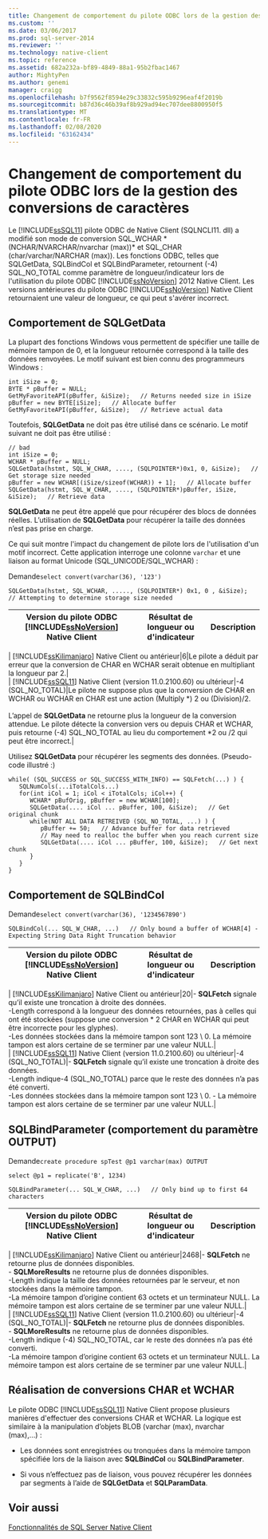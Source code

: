 ```yaml
---
title: Changement de comportement du pilote ODBC lors de la gestion des conversions de caractères | Microsoft Docs
ms.custom: ''
ms.date: 03/06/2017
ms.prod: sql-server-2014
ms.reviewer: ''
ms.technology: native-client
ms.topic: reference
ms.assetid: 682a232a-bf89-4849-88a1-95b2fbac1467
author: MightyPen
ms.author: genemi
manager: craigg
ms.openlocfilehash: b7f9562f8594e29c33832c595b9296eaf4f2019b
ms.sourcegitcommit: b87d36c46b39af8b929ad94ec707dee8800950f5
ms.translationtype: MT
ms.contentlocale: fr-FR
ms.lasthandoff: 02/08/2020
ms.locfileid: "63162434"
---
```

# <a name="odbc-driver-behavior-change-when-handling-character-conversions"></a>Changement de comportement du pilote ODBC lors de la gestion des conversions de caractères
  Le [!INCLUDE[ssSQL11](../../../includes/sssql11-md.md)] pilote ODBC de Native Client (SQLNCLI11. dll) a modifié son mode de conversion SQL_WCHAR * (NCHAR/NVARCHAR/nvarchar (max))\* et SQL_CHAR (char/varchar/NARCHAR (max)). Les fonctions ODBC, telles que SQLGetData, SQLBindCol et SQLBindParameter, retournent (-4) SQL_NO_TOTAL comme paramètre de longueur/indicateur lors de l'utilisation du pilote ODBC [!INCLUDE[ssNoVersion](../../../includes/ssnoversion-md.md)] 2012 Native Client. Les versions antérieures du pilote ODBC [!INCLUDE[ssNoVersion](../../../includes/ssnoversion-md.md)] Native Client retournaient une valeur de longueur, ce qui peut s'avérer incorrect.  
  
## <a name="sqlgetdata-behavior"></a>Comportement de SQLGetData  
 La plupart des fonctions Windows vous permettent de spécifier une taille de mémoire tampon de 0, et la longueur retournée correspond à la taille des données renvoyées. Le motif suivant est bien connu des programmeurs Windows :  
  
```  
int iSize = 0;  
BYTE * pBuffer = NULL;  
GetMyFavoriteAPI(pBuffer, &iSize);   // Returns needed size in iSize  
pBuffer = new BYTE[iSize];   // Allocate buffer   
GetMyFavoriteAPI(pBuffer, &iSize);   // Retrieve actual data  
```  
  
 Toutefois, **SQLGetData** ne doit pas être utilisé dans ce scénario. Le motif suivant ne doit pas être utilisé :  
  
```  
// bad  
int iSize = 0;  
WCHAR * pBuffer = NULL;  
SQLGetData(hstmt, SQL_W_CHAR, ...., (SQLPOINTER*)0x1, 0, &iSize);   // Get storage size needed  
pBuffer = new WCHAR[(iSize/sizeof(WCHAR)) + 1];   // Allocate buffer  
SQLGetData(hstmt, SQL_W_CHAR, ...., (SQLPOINTER*)pBuffer, iSize, &iSize);   // Retrieve data  
```  
  
 **SQLGetData** ne peut être appelé que pour récupérer des blocs de données réelles. L’utilisation de **SQLGetData** pour récupérer la taille des données n’est pas prise en charge.  
  
 Ce qui suit montre l'impact du changement de pilote lors de l'utilisation d'un motif incorrect. Cette application interroge une colonne `varchar` et une liaison au format Unicode (SQL_UNICODE/SQL_WCHAR) :  
  
 Demande`select convert(varchar(36), '123')`  
  
```  
SQLGetData(hstmt, SQL_WCHAR, ....., (SQLPOINTER*) 0x1, 0 , &iSize);   // Attempting to determine storage size needed  
```  
  
|Version du pilote ODBC [!INCLUDE[ssNoVersion](../../../includes/ssnoversion-md.md)] Native Client|Résultat de longueur ou d'indicateur|Description|  
|-----------------------------------------------------------------|---------------------------------|-----------------|  
|
  [!INCLUDE[ssKilimanjaro](../../../includes/sskilimanjaro-md.md)] Native Client ou antérieur|6|Le pilote a déduit par erreur que la conversion de CHAR en WCHAR serait obtenue en multipliant la longueur par 2.|  
|
  [!INCLUDE[ssSQL11](../../../includes/sssql11-md.md)] Native Client (version 11.0.2100.60) ou ultérieur|-4 (SQL_NO_TOTAL)|Le pilote ne suppose plus que la conversion de CHAR en WCHAR ou WCHAR en CHAR est une action (Multiply \*) 2 ou (Division)/2.<br /><br /> L’appel de **SQLGetData** ne retourne plus la longueur de la conversion attendue. Le pilote détecte la conversion vers ou depuis CHAR et WCHAR, puis retourne (-4) SQL_NO_TOTAL au lieu du comportement *2 ou /2 qui peut être incorrect.|  
  
 Utilisez **SQLGetData** pour récupérer les segments des données. (Pseudo-code illustré :)  
  
```  
while( (SQL_SUCCESS or SQL_SUCCESS_WITH_INFO) == SQLFetch(...) ) {  
   SQLNumCols(...iTotalCols...)  
   for(int iCol = 1; iCol < iTotalCols; iCol++) {  
      WCHAR* pBufOrig, pBuffer = new WCHAR[100];  
      SQLGetData(.... iCol ... pBuffer, 100, &iSize);   // Get original chunk  
      while(NOT ALL DATA RETREIVED (SQL_NO_TOTAL, ...) ) {  
         pBuffer += 50;   // Advance buffer for data retrieved  
         // May need to realloc the buffer when you reach current size  
         SQLGetData(.... iCol ... pBuffer, 100, &iSize);   // Get next chunk  
      }  
   }  
}  
```  
  
## <a name="sqlbindcol-behavior"></a>Comportement de SQLBindCol  
 Demande`select convert(varchar(36), '1234567890')`  
  
```  
SQLBindCol(... SQL_W_CHAR, ...)   // Only bound a buffer of WCHAR[4] - Expecting String Data Right Truncation behavior  
```  
  
|Version du pilote ODBC [!INCLUDE[ssNoVersion](../../../includes/ssnoversion-md.md)] Native Client|Résultat de longueur ou d'indicateur|Description|  
|-----------------------------------------------------------------|---------------------------------|-----------------|  
|
  [!INCLUDE[ssKilimanjaro](../../../includes/sskilimanjaro-md.md)] Native Client ou antérieur|20|-   **SQLFetch** signale qu’il existe une troncation à droite des données.<br />-Length correspond à la longueur des données retournées, pas à celles qui ont été stockées (suppose une conversion * 2 CHAR en WCHAR qui peut être incorrecte pour les glyphes).<br />-Les données stockées dans la mémoire tampon sont 123 \ 0. La mémoire tampon est alors certaine de se terminer par une valeur NULL.|  
|
  [!INCLUDE[ssSQL11](../../../includes/sssql11-md.md)] Native Client (version 11.0.2100.60) ou ultérieur|-4 (SQL_NO_TOTAL)|-   **SQLFetch** signale qu’il existe une troncation à droite des données.<br />-Length indique-4 (SQL_NO_TOTAL) parce que le reste des données n’a pas été converti.<br />-Les données stockées dans la mémoire tampon sont 123 \ 0. - La mémoire tampon est alors certaine de se terminer par une valeur NULL.|  
  
## <a name="sqlbindparameter-output-parameter-behavior"></a>SQLBindParameter (comportement du paramètre OUTPUT)  
 Demande`create procedure spTest @p1 varchar(max) OUTPUT`  
  
 `select @p1 = replicate('B', 1234)`  
  
```  
SQLBindParameter(... SQL_W_CHAR, ...)   // Only bind up to first 64 characters  
```  
  
|Version du pilote ODBC [!INCLUDE[ssNoVersion](../../../includes/ssnoversion-md.md)] Native Client|Résultat de longueur ou d'indicateur|Description|  
|-----------------------------------------------------------------|---------------------------------|-----------------|  
|
  [!INCLUDE[ssKilimanjaro](../../../includes/sskilimanjaro-md.md)] Native Client ou antérieur|2468|-   **SQLFetch** ne retourne plus de données disponibles.<br />-   **SQLMoreResults** ne retourne plus de données disponibles.<br />-Length indique la taille des données retournées par le serveur, et non stockées dans la mémoire tampon.<br />-La mémoire tampon d’origine contient 63 octets et un terminateur NULL. La mémoire tampon est alors certaine de se terminer par une valeur NULL.|  
|
  [!INCLUDE[ssSQL11](../../../includes/sssql11-md.md)] Native Client (version 11.0.2100.60) ou ultérieur|-4 (SQL_NO_TOTAL)|-   **SQLFetch** ne retourne plus de données disponibles.<br />-   **SQLMoreResults** ne retourne plus de données disponibles.<br />-Length indique (-4) SQL_NO_TOTAL, car le reste des données n’a pas été converti.<br />-La mémoire tampon d’origine contient 63 octets et un terminateur NULL. La mémoire tampon est alors certaine de se terminer par une valeur NULL.|  
  
## <a name="performing-char-and-wchar-conversions"></a>Réalisation de conversions CHAR et WCHAR  
 Le pilote ODBC [!INCLUDE[ssSQL11](../../../includes/sssql11-md.md)] Native Client propose plusieurs manières d'effectuer des conversions CHAR et WCHAR. La logique est similaire à la manipulation d’objets BLOB (varchar (max), nvarchar (max),...) :  
  
-   Les données sont enregistrées ou tronquées dans la mémoire tampon spécifiée lors de la liaison avec **SQLBindCol** ou **SQLBindParameter**.  
  
-   Si vous n’effectuez pas de liaison, vous pouvez récupérer les données par segments à l’aide de **SQLGetData** et **SQLParamData**.  
  
## <a name="see-also"></a>Voir aussi  
 [Fonctionnalités de SQL Server Native Client](sql-server-native-client-features.md)  
  
  
